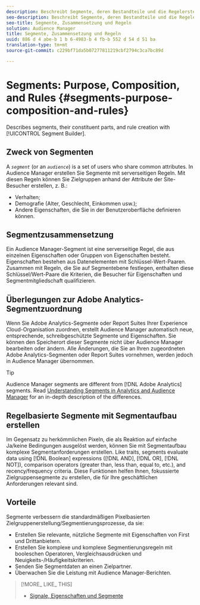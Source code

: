 ```yaml
---
description: Beschreibt Segmente, deren Bestandteile und die Regelerstellung mit dem Segmentaufbau.
seo-description: Beschreibt Segmente, deren Bestandteile und die Regelerstellung mit dem Segmentaufbau.
seo-title: Segmente, Zusammensetzung und Regeln
solution: Audience Manager
title: Segmente, Zusammensetzung und Regeln
uuid: 886 d 4 abe-b 1 b 6-4983-b 4 fb-b 552 d 54 d 51 ba
translation-type: tm+mt
source-git-commit: c229bf71da5b07277811219cbf2794c3ca7bc89d

---
```



# Segments: Purpose, Composition, and Rules {#segments-purpose-composition-and-rules}

Describes segments, their constituent parts, and rule creation with [!UICONTROL Segment Builder].

## Zweck von Segmenten

A *`segment`* (or an *`audience`*) is a set of users who share common attributes. In Audience Manager erstellen Sie Segmente mit serverseitigen Regeln. Mit diesen Regeln können Sie Zielgruppen anhand der Attribute der Site-Besucher erstellen, z. B.:

* Verhalten;
* Demografie (Alter, Geschlecht, Einkommen usw.);
* Andere Eigenschaften, die Sie in der Benutzeroberfläche definieren können.

## Segmentzusammensetzung

Ein Audience Manager-Segment ist eine serverseitige Regel, die aus einzelnen Eigenschaften oder Gruppen von Eigenschaften besteht. Eigenschaften bestehen aus Datenelementen mit Schlüssel-Wert-Paaren. Zusammen mit Regeln, die Sie auf Segmentebene festlegen, enthalten diese Schlüssel/Wert-Paare die Kriterien, die Besucher für Eigenschaften und Segmentmitgliedschaft qualifizieren.

## Überlegungen zur Adobe Analytics-Segmentzuordnung

Wenn Sie Adobe Analytics-Segmente oder Report Suites Ihrer Experience Cloud-Organisation zuordnen, erstellt Audience Manager automatisch neue, entsprechende, schreibgeschützte Segmente und Eigenschaften. Sie können den Speicherort dieser Segmente nicht über Audience Manager bearbeiten oder ändern. Alle Änderungen, die Sie an Ihren zugeordneten Adobe Analytics-Segmenten oder Report Suites vornehmen, werden jedoch in Audience Manager übernommen.

>[!TIP]
>
>Audience Manager segments are different from [!DNL Adobe Analytics] segments. Read [Understanding Segments in Analytics and Audience Manager](https://marketing.adobe.com/resources/help/en_US/analytics/audiences/aam-analytics-segments.html) for an in-depth description of the differences.

## Regelbasierte Segmente mit Segmentaufbau erstellen

Im Gegensatz zu herkömmlichen Pixeln, die als Reaktion auf einfache Ja/keine Bedingungen ausgelöst werden, können Sie mit Segmentaufbau komplexe Segmentanforderungen erstellen. Like traits, segments evaluate data using [!DNL Boolean] expressions ([!DNL AND], [!DNL OR], [!DNL NOT]), comparison operators (greater than, less than, equal to, etc.), and recency/frequency criteria. Diese Funktionen helfen Ihnen, fokussierte Zielgruppensegmente zu erstellen, die für Ihre geschäftlichen Anforderungen relevant sind.

## Vorteile

Segmente verbessern die standardmäßigen Pixelbasierten Zielgruppenerstellung/Segmentierungsprozesse, da sie:

* Erstellen Sie relevante, nützliche Segmente mit Eigenschaften von First und Drittanbietern.
* Erstellen Sie komplexe und komplexe Segmentierungsregeln mit booleschen Operatoren, Vergleichsausdrücken und Neuigkeits-/Häufigkeitskriterien.
* Senden Sie Segmentdaten an einen Zielpartner.
* Überwachen Sie die Leistung mit Audience Manager-Berichten.

>[!MORE_ LIKE_ THIS]
>
>* [Signale, Eigenschaften und Segmente](../../reference/signal-trait-segment.md)

